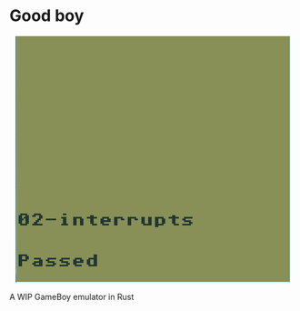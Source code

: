
# Good boy

<div align="center">
    <img src="assets/screenshots/test_02.png" />
</div>

A WIP GameBoy emulator in Rust
